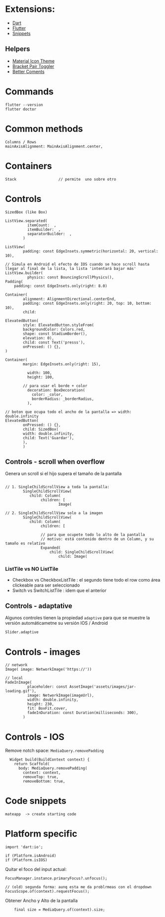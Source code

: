 

# Extensions:
- [Dart](https://marketplace.visualstudio.com/items?itemName=Dart-Code.dart-code)
- [Flutter](https://marketplace.visualstudio.com/items?itemName=Dart-Code.flutter)
- [Snippets](https://marketplace.visualstudio.com/items?itemName=Nash.awesome-flutter-snippets)

## Helpers
- [Material Icon Theme](https://marketplace.visualstudio.com/items?itemName=PKief.material-icon-theme)
- [Bracket Pair Toggler](https://marketplace.visualstudio.com/items?itemName=dzhavat.bracket-pair-toggler)
- [Better Coments](https://marketplace.visualstudio.com/items?itemName=aaron-bond.better-comments)

# Commands
```
flutter --version
flutter doctor
```

# Common methods

```
Columns / Rows
mainAxisAlignment: MainAxisAlignment.center,
```
# Containers
```
Stack                   // permite  uno sobre otro
```
# Controls
```
SizedBox (like Box)

ListView.separated(
          itemCount:  ,
          itemBuilder:  ,
          separatorBuilder:  ,
        )

ListView(
        padding: const EdgeInsets.symmetric(horizontal: 20, vertical: 10),

// Simula en Android el efecto de IOS cuando se hace scroll hasta llegar al final de la lista, la lista 'intentará bajar más' 
ListView.builder(
          physics: const BouncingScrollPhysics(),
Padding(
    padding: const EdgeInsets.only(right: 8.0)
    
Container(
        alignment: AlignmentDirectional.centerEnd,
        padding: const EdgeInsets.only(right: 20, top: 10, bottom: 10),
        child:

ElevatedButton(
        style: ElevatedButton.styleFrom(
        backgroundColor: Colors.red,
        shape: const StadiumBorder(),
        elevation: 0),
        child: const Text('presss'),
        onPressed: () {},
)

Container(
        margin: EdgeInsets.only(right: 15),

          width: 100,
          height: 100,

        // para usar el borde + color
          decoration: BoxDecoration(
            color: _color,
            borderRadius: _borderRadius,
          ),

// boton que ocupa todo el ancho de la pantalla => width: double.infinity
ElevatedButton(
        onPressed: () {},
        child: SizedBox(
        width: double.infinity,
        child: Text('Guardar'),
        ),
        )

```
## Controls - scroll when overflow
Genera un scroll si el hijo supera el tamaño de la pantalla
```

// 1. SingleChildScrollView a toda la pantalla:
        SingleChildScrollView(
           child: Column(
                children: [
                        Image(

// 2. SingleChildScrollView solo a la imagen
        SingleChildScrollView(
           child: Column(
                children: [

                // para que ocupete todo lo alto de la pantalla
                // motivo: está contenido dentro de un Column, y su tamaño es relativo
                Expanded(
                    child: SingleChildScrollView(
                        child: Image(
```
### ListTile vs NO ListTile
- Checkbox vs CheckboxListTile : el segundo tiene todo el row como área clickeable para ser seleccionado
- Switch   vs SwitchListTile   : idem que el anterior

## Controls - adaptative
Algunos controles tienen la propiedad `adaptive` para que se muestre la versión automáticametne su versión IOS / Android
```
Slider.adaptive
```

# Controls - images
```
// network
Image( image: NetworkImage('https://'))

// local
FadeInImage(
          placeholder: const AssetImage('assets/images/jar-loading.gif'),
          image: NetworkImage(imageUrl),
          width: double.infinity,
          height: 230,
          fit: BoxFit.cover,
          fadeInDuration: const Duration(milliseconds: 300),
        )
```

# Controls - IOS
Remove notch space: `MediaQuery.removePadding`
```
  Widget build(BuildContext context) {
    return Scaffold(
      body: MediaQuery.removePadding(
        context: context,
        removeTop: true,
        removeBottom: true,
```
# Code snippets
```
mateapp  -> create starting code
```

# Platform specific
```
import 'dart:io';

if (Platform.isAndroid)
if (Platform.isIOS)
```

Quitar el foco del input actual:
```
FocusManager.instance.primaryFocus?.unfocus();

// (old) segunda forma: aunq esta me da problrmeas con el dropdown
FocusScope.of(context).requestFocus();
```
Obtener Ancho y Alto de la pantalla
```
    final size = MediaQuery.of(context).size;
```